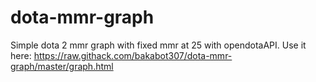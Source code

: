 # dota-mmr-graph
Simple dota 2 mmr graph with fixed mmr at 25 with opendotaAPI.
Use it here: https://raw.githack.com/bakabot307/dota-mmr-graph/master/graph.html    
